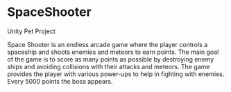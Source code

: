 # SpaceShooter
Unity Pet Project

Space Shooter is an endless arcade game where the player controls a spaceship and shoots enemies and meteors to earn points. The main goal of the game is to score as many points as possible by destroying enemy ships and avoiding collisions with their attacks and meteors. The game provides the player with various power-ups to help in fighting with enemies. Every 5000 points the boss appears.
